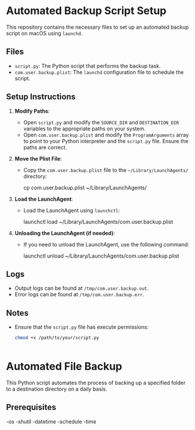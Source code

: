 # Automated Backup Script Setup

This repository contains the necessary files to set up an automated backup script on macOS using `launchd`.

## Files

- `script.py`: The Python script that performs the backup task.
- `com.user.backup.plist`: The `launchd` configuration file to schedule the script.

## Setup Instructions

1. **Modify Paths**:
   - Open `script.py` and modify the `SOURCE_DIR` and `DESTINATION_DIR` variables to the appropriate paths on your system.
   - Open `com.user.backup.plist` and modify the `ProgramArguments` array to point to your Python interpreter and the `script.py` file. Ensure the paths are correct.

2. **Move the Plist File**:
   - Copy the `com.user.backup.plist` file to the `~/Library/LaunchAgents/` directory:
     
     cp com.user.backup.plist ~/Library/LaunchAgents/
     

3. **Load the LaunchAgent**:
   - Load the LaunchAgent using `launchctl`:
     
     launchctl load ~/Library/LaunchAgents/com.user.backup.plist
     

4. **Unloading the LaunchAgent (if needed)**:
   - If you need to unload the LaunchAgent, use the following command:
     
     launchctl unload ~/Library/LaunchAgents/com.user.backup.plist

## Logs

- Output logs can be found at `/tmp/com.user.backup.out`.
- Error logs can be found at `/tmp/com.user.backup.err`.

## Notes

- Ensure that the `script.py` file has execute permissions:
  ```sh
  chmod +x /path/to/your/script.py



# Automated File Backup

This Python script automates the process of backing up a specified folder to a destination directory on a daily basis.

## Prerequisites

-os
-shutil
-datetime
-schedule
-time
